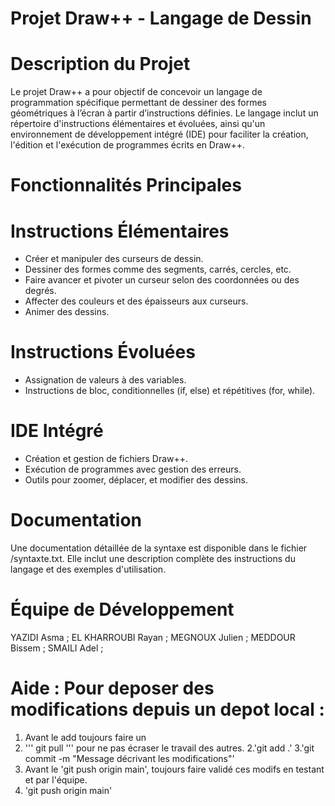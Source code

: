 # Projet Draw++ - Langage de Dessin



# Description du Projet

Le projet Draw++ a pour objectif de concevoir un langage de programmation spécifique permettant de dessiner des formes géométriques à l’écran à partir d’instructions définies. Le langage inclut un répertoire d'instructions élémentaires et évoluées, ainsi qu'un environnement de développement intégré (IDE) pour faciliter la création, l'édition et l'exécution de programmes écrits en Draw++.


# Fonctionnalités Principales

    
# Instructions Élémentaires 
- Créer et manipuler des curseurs de dessin.
- Dessiner des formes comme des segments, carrés, cercles, etc.
- Faire avancer et pivoter un curseur selon des coordonnées ou des degrés.
- Affecter des couleurs et des épaisseurs aux curseurs.
- Animer des dessins.
# Instructions Évoluées 
- Assignation de valeurs à des variables.
- Instructions de bloc, conditionnelles (if, else) et répétitives (for, while).
# IDE Intégré 
- Création et gestion de fichiers Draw++.
- Exécution de programmes avec gestion des erreurs.
- Outils pour zoomer, déplacer, et modifier des dessins.


# Documentation

Une documentation détaillée de la syntaxe est disponible dans le fichier /syntaxte.txt. Elle inclut une description complète des instructions du langage et des exemples d'utilisation.


# Équipe de Développement

YAZIDI Asma ; 
EL KHARROUBI Rayan ; 
MEGNOUX Julien ; 
MEDDOUR Bissem ;
SMAILI Adel ;





# Aide : Pour deposer des modifications depuis un depot local :
1. Avant le add toujours faire un
2. '''
       git pull
   '''
pour ne pas écraser le travail des autres.
2.'git add .'
3.'git commit -m "Message décrivant les modifications"'
4. Avant le 'git push origin main', toujours faire validé ces modifs en testant et par l'équipe.
5. 'git push origin main'




